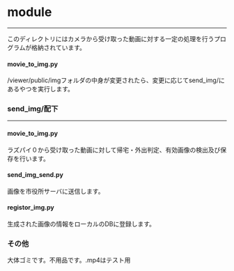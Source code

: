 # module
***
このディレクトリにはカメラから受け取った動画に対する一定の処理を行うプログラムが格納されています。

#### movie_to_img.py
/viewer/public/imgフォルダの中身が変更されたら、変更に応じてsend_img/にあるやつを実行します。

### send_img/配下
___
#### movie_to_img.py
ラズパイ０から受け取った動画に対して帰宅・外出判定、有効画像の検出及び保存を行います。

#### send_img_send.py
画像を市役所サーバに送信します。

#### registor_img.py
生成された画像の情報をローカルのDBに登録します。

### その他
大体ゴミです。不用品です。.mp4はテスト用

